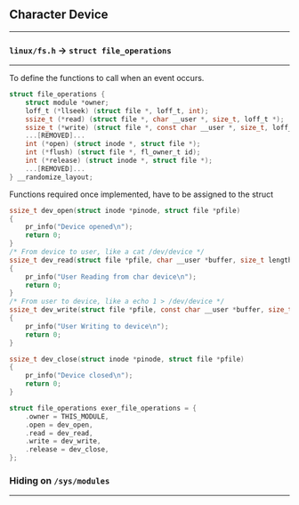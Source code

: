 ## Character Device
---


### `linux/fs.h` -> `struct file_operations`
--- 
To define the functions to call when an event occurs. 
```c
struct file_operations {
	struct module *owner;
	loff_t (*llseek) (struct file *, loff_t, int);
	ssize_t (*read) (struct file *, char __user *, size_t, loff_t *);
	ssize_t (*write) (struct file *, const char __user *, size_t, loff_t *);
	...[REMOVED]...
	int (*open) (struct inode *, struct file *);
	int (*flush) (struct file *, fl_owner_t id);
	int (*release) (struct inode *, struct file *);
	...[REMOVED]...
} __randomize_layout;
```
Functions required once implemented, have to be assigned to the struct
```c
ssize_t dev_open(struct inode *pinode, struct file *pfile) 
{
    pr_info("Device opened\n");
    return 0;
}
/* From device to user, like a cat /dev/device */
ssize_t dev_read(struct file *pfile, char __user *buffer, size_t length, loff_t *offset) 
{
    pr_info("User Reading from char device\n");
    return 0;
}
/* From user to device, like a echo 1 > /dev/device */
ssize_t dev_write(struct file *pfile, const char __user *buffer, size_t length, loff_t *offset) 
{
    pr_info("User Writing to device\n");
    return 0;
}

ssize_t dev_close(struct inode *pinode, struct file *pfile)
{
    pr_info("Device closed\n");
    return 0;
}

struct file_operations exer_file_operations = { 
    .owner = THIS_MODULE,
    .open = dev_open,
    .read = dev_read,
    .write = dev_write,
    .release = dev_close,
};
```

### Hiding on `/sys/modules`
---
